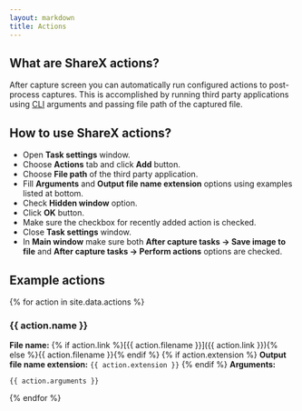 ```yaml
---
layout: markdown
title: Actions
---
```


## What are ShareX actions?

After capture screen you can automatically run configured actions to post-process captures. This is accomplished by running third party applications using [CLI](https://en.wikipedia.org/wiki/Command-line_interface) arguments and passing file path of the captured file.

## How to use ShareX actions?

* Open **Task settings** window.
* Choose **Actions** tab and click **Add** button.
* Choose **File path** of the third party application.
* Fill **Arguments** and **Output file name extension** options using examples listed at bottom.
* Check **Hidden window** option.
* Click **OK** button.
* Make sure the checkbox for recently added action is checked.
* Close **Task settings** window.
* In **Main window** make sure both **After capture tasks -> Save image to file** and **After capture tasks -> Perform actions** options are checked.

## Example actions

{% for action in site.data.actions %}
### {{ action.name }}  
**File name:** {% if action.link %}[{{ action.filename }}]({{ action.link }}){% else %}{{ action.filename }}{% endif %}  {% if action.extension %}
**Output file name extension:** `{{ action.extension }}`  {% endif %}
**Arguments:**
```
{{ action.arguments }}
```
{% endfor %}